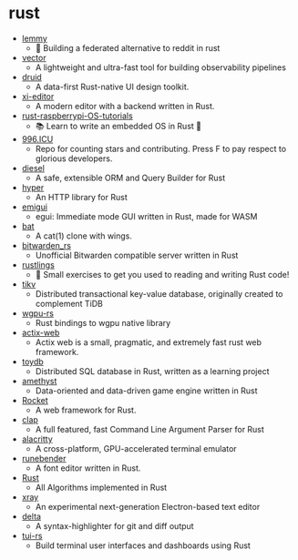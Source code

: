 # rust
- [lemmy](https://github.com/LemmyNet/lemmy)
  - 🐀 Building a federated alternative to reddit in rust
- [vector](https://github.com/timberio/vector)
  - A lightweight and ultra-fast tool for building observability pipelines
- [druid](https://github.com/linebender/druid)
  - A data-first Rust-native UI design toolkit.
- [xi-editor](https://github.com/xi-editor/xi-editor)
  - A modern editor with a backend written in Rust.
- [rust-raspberrypi-OS-tutorials](https://github.com/rust-embedded/rust-raspberrypi-OS-tutorials)
  - 📚 Learn to write an embedded OS in Rust 🦀
- [996.ICU](https://github.com/996icu/996.ICU)
  - Repo for counting stars and contributing. Press F to pay respect to glorious developers.
- [diesel](https://github.com/diesel-rs/diesel)
  - A safe, extensible ORM and Query Builder for Rust
- [hyper](https://github.com/hyperium/hyper)
  - An HTTP library for Rust
- [emigui](https://github.com/emilk/emigui)
  - egui: Immediate mode GUI written in Rust, made for WASM
- [bat](https://github.com/sharkdp/bat)
  - A cat(1) clone with wings.
- [bitwarden_rs](https://github.com/dani-garcia/bitwarden_rs)
  - Unofficial Bitwarden compatible server written in Rust
- [rustlings](https://github.com/rust-lang/rustlings)
  - 🦀 Small exercises to get you used to reading and writing Rust code!
- [tikv](https://github.com/tikv/tikv)
  - Distributed transactional key-value database, originally created to complement TiDB
- [wgpu-rs](https://github.com/gfx-rs/wgpu-rs)
  - Rust bindings to wgpu native library
- [actix-web](https://github.com/actix/actix-web)
  - Actix web is a small, pragmatic, and extremely fast rust web framework.
- [toydb](https://github.com/erikgrinaker/toydb)
  - Distributed SQL database in Rust, written as a learning project
- [amethyst](https://github.com/amethyst/amethyst)
  - Data-oriented and data-driven game engine written in Rust
- [Rocket](https://github.com/SergioBenitez/Rocket)
  - A web framework for Rust.
- [clap](https://github.com/clap-rs/clap)
  - A full featured, fast Command Line Argument Parser for Rust
- [alacritty](https://github.com/alacritty/alacritty)
  - A cross-platform, GPU-accelerated terminal emulator
- [runebender](https://github.com/linebender/runebender)
  - A font editor written in Rust.
- [Rust](https://github.com/TheAlgorithms/Rust)
  - All Algorithms implemented in Rust
- [xray](https://github.com/atom-archive/xray)
  - An experimental next-generation Electron-based text editor
- [delta](https://github.com/dandavison/delta)
  - A syntax-highlighter for git and diff output
- [tui-rs](https://github.com/fdehau/tui-rs)
  - Build terminal user interfaces and dashboards using Rust

